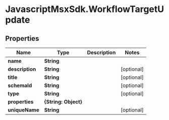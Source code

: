 # JavascriptMsxSdk.WorkflowTargetUpdate

## Properties

Name | Type | Description | Notes
------------ | ------------- | ------------- | -------------
**name** | **String** |  | 
**description** | **String** |  | [optional] 
**title** | **String** |  | [optional] 
**schemaId** | **String** |  | [optional] 
**type** | **String** |  | [optional] 
**properties** | **{String: Object}** |  | 
**uniqueName** | **String** |  | [optional] 



